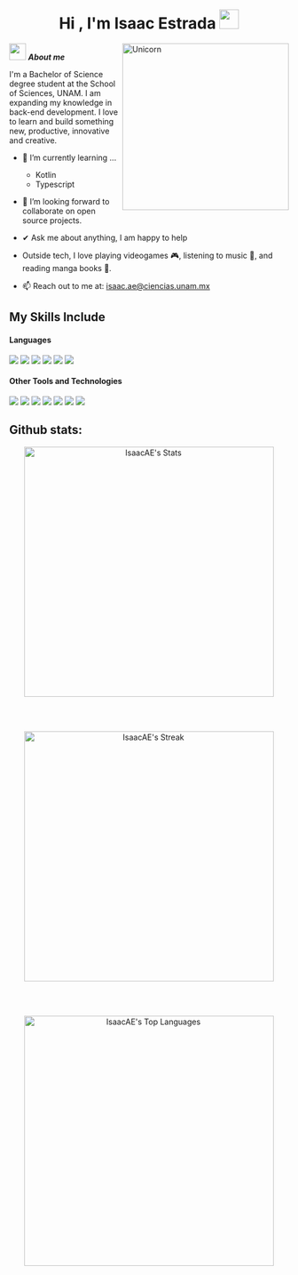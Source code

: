 <h1 align="center"><b>Hi , I'm Isaac Estrada </b><img src="https://media.giphy.com/media/hvRJCLFzcasrR4ia7z/giphy.gif" width="35"></h1>
<!--  -->
<img align="right" width=300px alt="Unicorn" src="https://media.giphy.com/media/3og0IzmNRKeE655Ioo/giphy.gif?cid=790b7611tfq4iqxgud5qq1y7hpuynulz9owy7t5iluiugnzd&ep=v1_gifs_search&rid=giphy.gif&ct=g" />

<img src="https://media.giphy.com/media/ObNTw8Uzwy6KQ/giphy.gif" width="30px">&nbsp;***About me***

I'm a Bachelor of Science degree student at the School of Sciences, UNAM. I am expanding my knowledge in back-end development. I love to learn and build something new, productive, innovative and creative.
- 🌱 I’m currently learning ...
  - Kotlin
  - Typescript
- 👯 I’m looking forward to collaborate on open source projects.
- ✔ Ask me about anything, I am happy to help<br>
- Outside tech, I love playing videogames 🎮, listening to music 🎵, and reading manga books 📖.

- 📫 Reach out to me at: <a href="isaac.ae@ciencias.unam.mx">isaac.ae@ciencias.unam.mx</a>

## My Skills Include

<h4> Languages </h4>
<span> 
  
  <img src="https://img.shields.io/badge/JavaScript-F7DF1E?style=for-the-badge&logo=javascript&logoColor=black">
<img src="https://img.shields.io/badge/Java-ED8B00?style=for-the-badge&logo=java&logoColor=white">
<img src="https://img.shields.io/badge/Prolog-74283C?style=for-the-badge&logo=swi-prolog&logoColor=white">
  <img src="https://img.shields.io/badge/python-3670A0?style=for-the-badge&logo=python&logoColor=ffdd54">
<img src="https://img.shields.io/badge/haskell-5D4F85?style=for-the-badge&logo=haskell&logoColor=white">
<img src="https://img.shields.io/badge/R-276DC3?style=for-the-badge&logo=r&logoColor=white">


  
 


</span>


<h4> Other Tools and Technologies </h4>
<span>
  <img src="https://img.shields.io/badge/Git-F05032?style=for-the-badge&logo=git&logoColor=white">
 <img src="https://img.shields.io/badge/Debian-A81D33?style=for-the-badge&logo=debian&logoColor=white">
 <img src="https://img.shields.io/badge/HTML5-E34F26?style=for-the-badge&logo=html5&logoColor=white">
  <img src="https://img.shields.io/badge/CSS3-1572B6?style=for-the-badge&logo=css3&logoColor=white">
<img src="https://img.shields.io/badge/MySQL-4479A1?style=for-the-badge&logo=mysql&logoColor=white">
<img src="https://img.shields.io/badge/React-61DAFB?style=for-the-badge&logo=react&logoColor=black">
<img src="https://img.shields.io/badge/Flask-000000?style=for-the-badge&logo=flask&logoColor=white">



## Github stats:
<div align="center">



<img src="https://github-readme-stats.vercel.app/api?username=IsaacAE&theme=gotham&show_icons=true&hide_border=false&count_private=true" alt="IsaacAE's Stats" width="450">

<br><br>

<img src="https://github-readme-streak-stats.herokuapp.com/?user=IsaacAE&theme=gotham&hide_border=false" alt="IsaacAE's Streak" width="450">

<br><br>

<img src="https://github-readme-stats.vercel.app/api/top-langs/?username=IsaacAE&theme=gotham&show_icons=true&hide_border=false&layout=compact" alt="IsaacAE's Top Languages" width="450">

</div>

